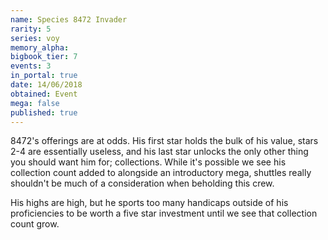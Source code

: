 ```yaml
---
name: Species 8472 Invader
rarity: 5
series: voy
memory_alpha:
bigbook_tier: 7
events: 3
in_portal: true
date: 14/06/2018
obtained: Event
mega: false
published: true
---
```


8472's offerings are at odds. His first star holds the bulk of his value, stars 2-4 are essentially useless, and his last star unlocks the only other thing you should want him for; collections. While it's possible we see his collection count added to alongside an introductory mega, shuttles really shouldn't be much of a consideration when beholding this crew.

His highs are high, but he sports too many handicaps outside of his proficiencies to be worth a five star investment until we see that collection count grow.
